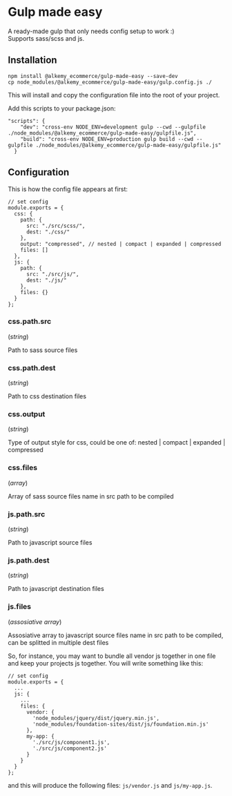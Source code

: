 # Gulp made easy

A ready-made gulp that only needs config setup to work :)  
Supports sass/scss and js.

## Installation

```
npm install @alkemy_ecommerce/gulp-made-easy --save-dev
cp node_modules/@alkemy_ecommerce/gulp-made-easy/gulp.config.js ./
```

This will install and copy the configuration file into the root of your project.

Add this scripts to your package.json:

```
"scripts": {
    "dev": "cross-env NODE_ENV=development gulp --cwd --gulpfile ./node_modules/@alkemy_ecommerce/gulp-made-easy/gulpfile.js",
    "build": "cross-env NODE_ENV=production gulp build --cwd --gulpfile ./node_modules/@alkemy_ecommerce/gulp-made-easy/gulpfile.js"
  }
```

## Configuration

This is how the config file appears at first:

```
// set config
module.exports = {
  css: {
    path: {
      src: "./src/scss/",
      dest: "./css/"
    },
    output: "compressed", // nested | compact | expanded | compressed
    files: []
  },
  js: {
    path: {
      src: "./src/js/",
      dest: "./js/"
    },
    files: {}
  }
};
```

### css.path.src

(_string_)

Path to sass source files

### css.path.dest

(_string_)

Path to css destination files

### css.output

(_string_)

Type of output style for css, could be one of: nested | compact | expanded | compressed

### css.files

(_array_)

Array of sass source files name in src path to be compiled

### js.path.src

(_string_)

Path to javascript source files

### js.path.dest

(_string_)

Path to javascript destination files

### js.files

(_assosiative array_)

Assosiative array to javascript source files name in src path to be compiled, can be splitted in multiple dest files

So, for instance, you may want to bundle all vendor js together in one file and keep your projects js together. You will write something like this:

```
// set config
module.exports = {
  ...
  js: {
    ...
    files: {
      vendor: {
        'node_modules/jquery/dist/jquery.min.js',
        'node_modules/foundation-sites/dist/js/foundation.min.js'
      },
      my-app: {
        './src/js/component1.js',
        './src/js/component2.js'
      }
    }
  }
};
```

and this will produce the following files: `js/vendor.js` and `js/my-app.js`.
